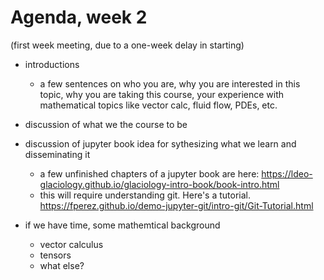# Agenda, week 2

(first week meeting, due to a one-week delay in starting)

- introductions 
  - a few sentences on who you are, why you are interested in this topic, why you are taking this course, your experience with mathematical topics like vector calc, fluid flow, PDEs, etc. 

- discussion of what we the course to be


- discussion of jupyter book idea for sythesizing what we learn and disseminating it
  - a few unfinished chapters of a jupyter book are here: https://ldeo-glaciology.github.io/glaciology-intro-book/book-intro.html  
  - this will require understanding git. Here's a tutorial. https://fperez.github.io/demo-jupyter-git/intro-git/Git-Tutorial.html 


- if we have time, some mathemtical background 
   - vector calculus
   - tensors
   - what else?
   
